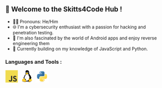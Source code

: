 ## 👋 Welcome to the Skitts4Code Hub !
- 🧑🏽 Pronouns: He/Him
- 🌐 I'm a cybersecurity enthusiast with a passion for hacking and penetration testing.
- 📱 I'm also fascinated by the world of Android apps and enjoy reverse engineering them
- 🌱 Currently building on my knowledge of JavaScript and Python.
  
### Languages and Tools :
<div> 
<img src="https://github.com/devicons/devicon/blob/master/icons/javascript/javascript-original.svg" alt="JavaScript" width="40" height="40"/>&nbsp;
<img src="https://github.com/devicons/devicon/blob/master/icons/linux/linux-original.svg" alt="Linux" width="40" height="40"/>&nbsp;
<img src="https://github.com/devicons/devicon/blob/master/icons/python/python-original.svg" alt="python" width="40" height="40"/>
</div>

<!--tml5
**skitts4code/skitts4code** is a ✨ _special_ ✨ repository because its `README.md` (this file) appears on your GitHub profile.

Here are some ideas to get you started:

- 🔭 I’m currently working on ...
- 🌱 I’m currently learning ...
- 👯 I’m looking to collaborate on ...
- 🤔 I’m looking for help with ...
- 💬 Ask me about ...
- 📫 How to reach me: ...
- 😄 Pronouns: ...
- ⚡ Fun fact: ...
-->
